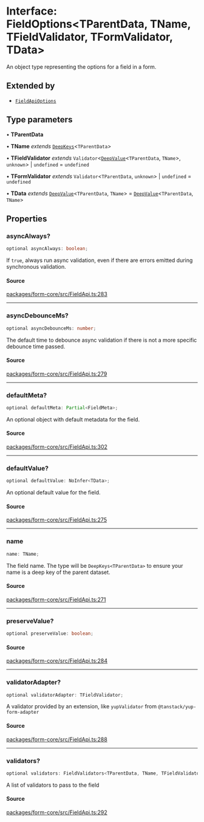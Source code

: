# Interface: FieldOptions\<TParentData, TName, TFieldValidator, TFormValidator, TData\>

An object type representing the options for a field in a form.

## Extended by

- [`FieldApiOptions`](Interface.FieldApiOptions.md)

## Type parameters

• **TParentData**

• **TName** *extends* [`DeepKeys`](Type.DeepKeys.md)\<`TParentData`\>

• **TFieldValidator** *extends* `Validator`\<[`DeepValue`](Type.DeepValue.md)\<`TParentData`, `TName`\>, `unknown`\> \| `undefined` = `undefined`

• **TFormValidator** *extends* `Validator`\<`TParentData`, `unknown`\> \| `undefined` = `undefined`

• **TData** *extends* [`DeepValue`](Type.DeepValue.md)\<`TParentData`, `TName`\> = [`DeepValue`](Type.DeepValue.md)\<`TParentData`, `TName`\>

## Properties

### asyncAlways?

```ts
optional asyncAlways: boolean;
```

If `true`, always run async validation, even if there are errors emitted during synchronous validation.

#### Source

[packages/form-core/src/FieldApi.ts:283](https://github.com/TanStack/form/blob/15a69d908f9285338889d60e93b689d265e4136c/packages/form-core/src/FieldApi.ts#L283)

***

### asyncDebounceMs?

```ts
optional asyncDebounceMs: number;
```

The default time to debounce async validation if there is not a more specific debounce time passed.

#### Source

[packages/form-core/src/FieldApi.ts:279](https://github.com/TanStack/form/blob/15a69d908f9285338889d60e93b689d265e4136c/packages/form-core/src/FieldApi.ts#L279)

***

### defaultMeta?

```ts
optional defaultMeta: Partial<FieldMeta>;
```

An optional object with default metadata for the field.

#### Source

[packages/form-core/src/FieldApi.ts:302](https://github.com/TanStack/form/blob/15a69d908f9285338889d60e93b689d265e4136c/packages/form-core/src/FieldApi.ts#L302)

***

### defaultValue?

```ts
optional defaultValue: NoInfer<TData>;
```

An optional default value for the field.

#### Source

[packages/form-core/src/FieldApi.ts:275](https://github.com/TanStack/form/blob/15a69d908f9285338889d60e93b689d265e4136c/packages/form-core/src/FieldApi.ts#L275)

***

### name

```ts
name: TName;
```

The field name. The type will be `DeepKeys<TParentData>` to ensure your name is a deep key of the parent dataset.

#### Source

[packages/form-core/src/FieldApi.ts:271](https://github.com/TanStack/form/blob/15a69d908f9285338889d60e93b689d265e4136c/packages/form-core/src/FieldApi.ts#L271)

***

### preserveValue?

```ts
optional preserveValue: boolean;
```

#### Source

[packages/form-core/src/FieldApi.ts:284](https://github.com/TanStack/form/blob/15a69d908f9285338889d60e93b689d265e4136c/packages/form-core/src/FieldApi.ts#L284)

***

### validatorAdapter?

```ts
optional validatorAdapter: TFieldValidator;
```

A validator provided by an extension, like `yupValidator` from `@tanstack/yup-form-adapter`

#### Source

[packages/form-core/src/FieldApi.ts:288](https://github.com/TanStack/form/blob/15a69d908f9285338889d60e93b689d265e4136c/packages/form-core/src/FieldApi.ts#L288)

***

### validators?

```ts
optional validators: FieldValidators<TParentData, TName, TFieldValidator, TFormValidator, TData>;
```

A list of validators to pass to the field

#### Source

[packages/form-core/src/FieldApi.ts:292](https://github.com/TanStack/form/blob/15a69d908f9285338889d60e93b689d265e4136c/packages/form-core/src/FieldApi.ts#L292)
